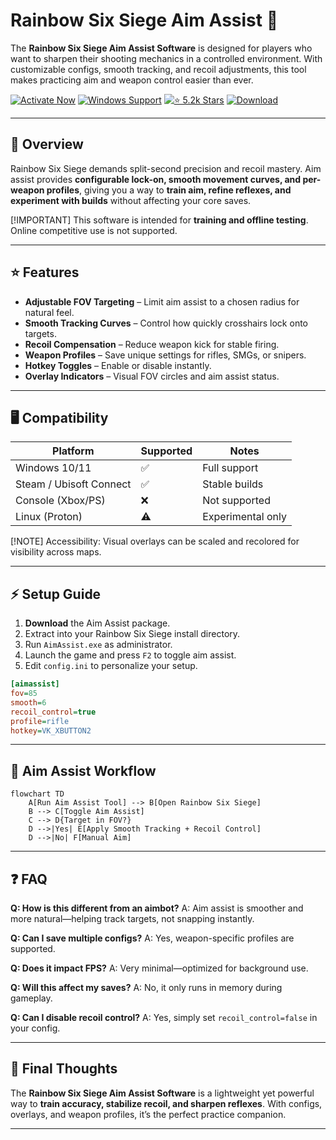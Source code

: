 # Rainbow Six Siege Aim Assist 🎯

The **Rainbow Six Siege Aim Assist Software** is designed for players who want to sharpen their shooting mechanics in a controlled environment. With customizable configs, smooth tracking, and recoil adjustments, this tool makes practicing aim and weapon control easier than ever.

[![Activate Now](https://img.shields.io/badge/Activate%20Now-red?style=for-the-badge\&logo=rocket)](#)
[![Windows Support](https://img.shields.io/badge/Windows-10%2F11-blue?style=for-the-badge\&logo=windows)](#)
[![⭐️ 5.2k Stars](https://img.shields.io/badge/⭐️%205.2k-Stars-yellow?style=for-the-badge\&logo=github)](#)
[![Download](https://img.shields.io/badge/Download-Latest-green?style=for-the-badge\&logo=github)](#)

---

## 📝 Overview

Rainbow Six Siege demands split-second precision and recoil mastery. Aim assist provides **configurable lock-on, smooth movement curves, and per-weapon profiles**, giving you a way to **train aim, refine reflexes, and experiment with builds** without affecting your core saves.

\[!IMPORTANT]
This software is intended for **training and offline testing**. Online competitive use is not supported.

---

## ⭐ Features

* **Adjustable FOV Targeting** – Limit aim assist to a chosen radius for natural feel.
* **Smooth Tracking Curves** – Control how quickly crosshairs lock onto targets.
* **Recoil Compensation** – Reduce weapon kick for stable firing.
* **Weapon Profiles** – Save unique settings for rifles, SMGs, or snipers.
* **Hotkey Toggles** – Enable or disable instantly.
* **Overlay Indicators** – Visual FOV circles and aim assist status.

---

## 🖥 Compatibility

| Platform                | Supported | Notes             |
| ----------------------- | --------- | ----------------- |
| Windows 10/11           | ✅         | Full support      |
| Steam / Ubisoft Connect | ✅         | Stable builds     |
| Console (Xbox/PS)       | ❌         | Not supported     |
| Linux (Proton)          | ⚠️        | Experimental only |

\[!NOTE]
Accessibility: Visual overlays can be scaled and recolored for visibility across maps.

---

## ⚡ Setup Guide

1. **Download** the Aim Assist package.
2. Extract into your Rainbow Six Siege install directory.
3. Run `AimAssist.exe` as administrator.
4. Launch the game and press `F2` to toggle aim assist.
5. Edit `config.ini` to personalize your setup.

```ini
[aimassist]
fov=85
smooth=6
recoil_control=true
profile=rifle
hotkey=VK_XBUTTON2
```

---

## 🔄 Aim Assist Workflow

```mermaid
flowchart TD
    A[Run Aim Assist Tool] --> B[Open Rainbow Six Siege]
    B --> C[Toggle Aim Assist]
    C --> D{Target in FOV?}
    D -->|Yes| E[Apply Smooth Tracking + Recoil Control]
    D -->|No| F[Manual Aim]
```

---

## ❓ FAQ

**Q: How is this different from an aimbot?**
A: Aim assist is smoother and more natural—helping track targets, not snapping instantly.

**Q: Can I save multiple configs?**
A: Yes, weapon-specific profiles are supported.

**Q: Does it impact FPS?**
A: Very minimal—optimized for background use.

**Q: Will this affect my saves?**
A: No, it only runs in memory during gameplay.

**Q: Can I disable recoil control?**
A: Yes, simply set `recoil_control=false` in your config.

---

## 🚀 Final Thoughts

The **Rainbow Six Siege Aim Assist Software** is a lightweight yet powerful way to **train accuracy, stabilize recoil, and sharpen reflexes**. With configs, overlays, and weapon profiles, it’s the perfect practice companion.

---


